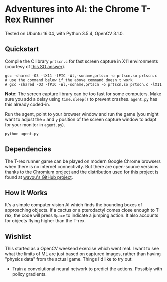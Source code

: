 # Adventures into AI: the Chrome T-Rex Runner

Tested on Ubuntu 16.04, with Python 3.5.4, OpenCV 3.1.0.

## Quickstart

Compile the C library `prtscr.c` for fast screen capture in X11 environments
(courtesy of [this SO answer](https://stackoverflow.com/a/16141058])).

    gcc -shared -O3 -lX11 -fPIC -Wl,-soname,prtscn -o prtscn.so prtscn.c
    # use the command below if the above command doesn't work
    # gcc -shared -O3 -fPIC -Wl,-soname,prtscn -o prtscn.so prtscn.c -lX11

**Note:** The screen capture library can be too fast for some computers. Make
sure you add a delay using `time.sleep()` to prevent crashes. `agent.py` has
this already coded-in.

Run the agent, point to your browser window and run the game (you might want to
adjust the `x` and `y` position of the screen capture window to adapt for your
monitor in `agent.py`).

    python agent.py

## Dependencies

The T-rex runner game can be played on modern Google Chrome browsers when there
is no internet connectivity. But there are open-source versions thanks to the
[Chromium project](https://www.chromium.org/) and the distribution used for
this project is found at [wayou's GitHub project](https://github.com/wayou/t-rex-runner/).

## How it Works

It's a simple computer vision AI which finds the bounding boxes of approaching
objects. If a cactus or a pterodactyl comes close enough to T-rex, the code
will press `Space` to indicate a jumping action. It also accounts for objects
flying higher than the T-rex.

## Wishlist

This started as a OpenCV weekend exercise which went real. I want to see what
the limits of ML are just based on captured images, rather than having
"physics data" from the actual game. Things I'd like to try out:

- Train a convolutional neural network to predict the actions. Possibly with
  policy gradients.
